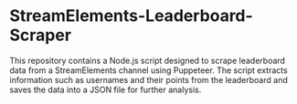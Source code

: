 # StreamElements-Leaderboard-Scraper
This repository contains a Node.js script designed to scrape leaderboard data from a StreamElements channel using Puppeteer. The script extracts information such as usernames and their points from the leaderboard and saves the data into a JSON file for further analysis.
